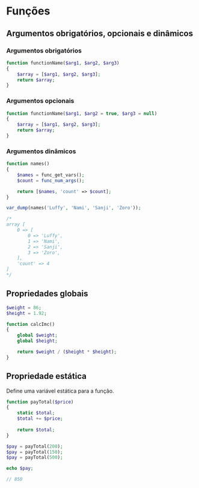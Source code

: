 # Funções

## Argumentos obrigatórios, opcionais e dinâmicos
### Argumentos obrigatórios
```php
function functionName($arg1, $arg2, $arg3)
{
	$array = [$arg1, $arg2, $arg3];
	return $array;
}
```

### Argumentos opcionais
```php
function functionName($arg1, $arg2 = true, $arg3 = null)
{
	$array = [$arg1, $arg2, $arg3];
	return $array;
}
```

### Argumentos dinâmicos
```php
function names()
{
	$names = func_get_vars();
	$count = func_num_args();

	return [$names, 'count' => $count];
}

var_dump(names('Luffy', 'Nami', 'Sanji', 'Zoro'));

/*
array [
	0 => [
		0 => 'Luffy',
		1 => 'Nami',
		2 => 'Sanji',
		3 => 'Zoro',
	],
	'count' => 4
]
*/
```

## Propriedades globais
```php
$weight = 86;
$height = 1.92;

function calcImc()
{
	global $weight;
	global $height;

	return $weight / ($height * $height);
}
```

## Propriedade estática
Define uma variável estática para a função.
```php
function payTotal($price)
{
	static $total;
	$total += $price;
	
	return $total;
}

$pay = payTotal(200);
$pay = payTotal(150);
$pay = payTotal(500);

echo $pay;

// 850
```
<!--stackedit_data:
eyJoaXN0b3J5IjpbLTIwNzE4Njg5MjksMTk0MjUwMjk0LC0yMT
IyOTk1OTE4LC02NzMzNDIzNjcsLTE1OTc1MDU2NzgsLTE4NzE3
OTI0NTNdfQ==
-->